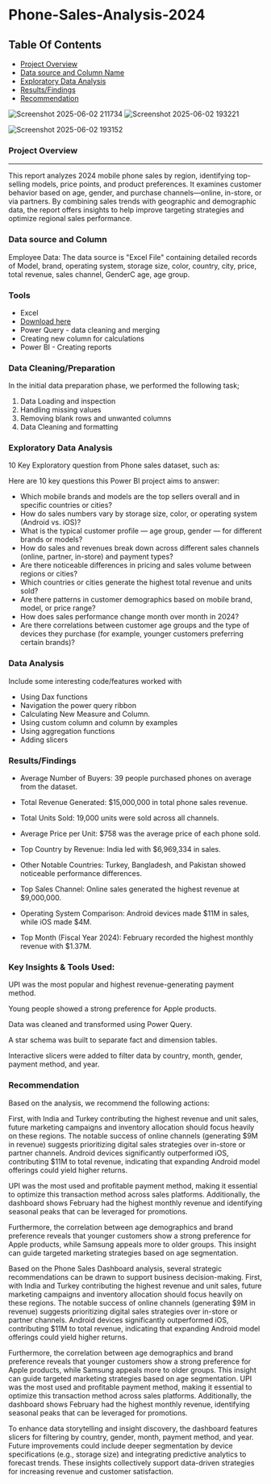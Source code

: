 # Phone-Sales-Analysis-2024

## Table Of Contents

- [Project Overview](#project-overview)
- [Data source and Column Name](#data-source-and-column-Name)
- [Exploratory Data Analysis](#exploratory-data-analysis)
- [Results/Findings](#results/Findings)
- [Recommendation](#recommendation)


![Screenshot 2025-06-02 211734](https://github.com/user-attachments/assets/2f25e4b0-3c24-4794-90c5-54b95e07280a)
![Screenshot 2025-06-02 193221](https://github.com/user-attachments/assets/a72626dd-a43c-4b96-93f2-f9328174d2f0)

![Screenshot 2025-06-02 193152](https://github.com/user-attachments/assets/8f402528-6d45-40f4-a45d-514f4296ffac)






### Project Overview

---

This report analyzes 2024 mobile phone sales by region, identifying top-selling models, price points, and product preferences. It examines customer behavior based on age, gender, and purchase channels—online, in-store, or via partners. By combining sales trends with geographic and demographic data, the report offers insights to help improve targeting strategies and optimize regional sales performance.

### Data source and Column

Employee Data: The data source is "Excel File" containing detailed records of Model, brand, operating system, storage size, color, country, city, price, total revenue, sales channel, GenderC age, age group.

### Tools

- Excel
- [Download here](https://drive.google.com/file/d/1NmWIPWQbNSl76H7AOyzHrS_dlo6o1gWx/view?usp=drivesdk)
- Power Query - data cleaning and merging
- Creating new column for calculations
- Power BI - Creating reports


### Data Cleaning/Preparation


In the initial data preparation phase, we performed the following task;
1. Data Loading and inspection
2. Handling missing values
3. Removing blank rows and unwanted columns
3. Data Cleaning and formatting

### Exploratory Data Analysis

10 Key Exploratory question from Phone sales dataset, such as:

Here are 10 key questions this Power BI project aims to answer:

-	Which mobile brands and models are the top sellers overall and in specific countries or cities?
-	How do sales numbers vary by storage size, color, or operating system (Android vs. iOS)?
-	What is the typical customer profile — age group, gender — for different brands or models?
-	How do sales and revenues break down across different sales channels (online, partner, in-store) and payment types?
-	Are there noticeable differences in pricing and sales volume between regions or cities?
-	Which countries or cities generate the highest total revenue and units sold?
-	Are there patterns in customer demographics based on mobile brand, model, or price range?
-	How does sales performance change month over month in 2024?
-	Are there correlations between customer age groups and the type of devices they purchase (for example, younger customers preferring certain brands)?



  ### Data Analysis

  Include some interesting code/features worked with
   - Using Dax functions
  - Navigation the power query ribbon
  - Calculating New Measure and Column.
  - Using custom column and column by examples
  - Using aggregation functions
  - Adding slicers


  ### Results/Findings
  
- Average Number of Buyers: 39 people purchased phones on average from the dataset.

- Total Revenue Generated: $15,000,000 in total phone sales revenue.

- Total Units Sold: 19,000 units were sold across all channels.

- Average Price per Unit: $758 was the average price of each phone sold.

- Top Country by Revenue: India led with $6,969,334 in sales.

- Other Notable Countries: Turkey, Bangladesh, and Pakistan showed noticeable performance differences.

- Top Sales Channel: Online sales generated the highest revenue at $9,000,000.

- Operating System Comparison: Android devices made $11M in sales, while iOS made $4M.

- Top Month (Fiscal Year 2024): February recorded the highest monthly revenue with $1.37M.

### Key Insights & Tools Used:

 UPI was the most popular and highest revenue-generating payment method.

Young people showed a strong preference for Apple products.

 Data was cleaned and transformed using Power Query.

 A star schema was built to separate fact and dimension tables.

 Interactive slicers were added to filter data by country, month, gender, payment method, and year.

 ### Recommendation

Based on the analysis, we recommend the following actions:

First, with India and Turkey contributing the highest revenue and unit sales, future marketing campaigns and inventory allocation should focus heavily on these regions. The notable success of online channels (generating $9M in revenue) suggests prioritizing digital sales strategies over in-store or partner channels. Android devices significantly outperformed iOS, contributing $11M to total revenue, indicating that expanding Android model offerings could yield higher returns.

UPI was the most used and profitable payment method, making it essential to optimize this transaction method across sales platforms. Additionally, the dashboard shows February had the highest monthly revenue and identifying seasonal peaks that can be leveraged for promotions.

Furthermore, the correlation between age demographics and brand preference reveals that younger customers show a strong preference for Apple products, while Samsung appeals more to older groups. This insight can guide targeted marketing strategies based on age segmentation.

Based on the Phone Sales Dashboard analysis, several strategic recommendations can be drawn to support business decision-making. First, with India and Turkey contributing the highest revenue and unit sales, future marketing campaigns and inventory allocation should focus heavily on these regions. The notable success of online channels (generating \$9M in revenue) suggests prioritizing digital sales strategies over in-store or partner channels. Android devices significantly outperformed iOS, contributing \$11M to total revenue, indicating that expanding Android model offerings could yield higher returns.

Furthermore, the correlation between age demographics and brand preference reveals that younger customers show a strong preference for Apple products, while Samsung appeals more to older groups. This insight can guide targeted marketing strategies based on age segmentation. UPI was the most used and profitable payment method, making it essential to optimize this transaction method across sales platforms. Additionally, the dashboard shows February had the highest monthly revenue, identifying seasonal peaks that can be leveraged for promotions.

To enhance data storytelling and insight discovery, the dashboard features slicers for filtering by country, gender, month, payment method, and year. Future improvements could include deeper segmentation by device specifications (e.g., storage size) and integrating predictive analytics to forecast trends. These insights collectively support data-driven strategies for increasing revenue and customer satisfaction.

